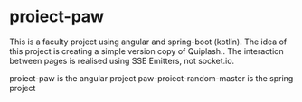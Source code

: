 # proiect-paw

This is a faculty project using angular and spring-boot (kotlin). The idea of this project is creating a simple version copy of Quiplash..
The interaction between pages is realised using SSE Emitters, not socket.io.

proiect-paw is the angular project
paw-proiect-random-master is the spring project


